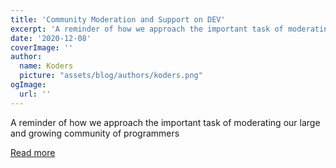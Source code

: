 ```yaml
---
title: 'Community Moderation and Support on DEV'
excerpt: 'A reminder of how we approach the important task of moderating our large and growing community of programmers'
date: '2020-12-08'
coverImage: ''
author:
  name: Koders
  picture: "assets/blog/authors/koders.png"
ogImage:
  url: ''
---
```


A reminder of how we approach the important task of moderating our large and growing community of programmers

[Read more](https://dev.to/devteam/community-moderation-and-support-on-dev-7me)
